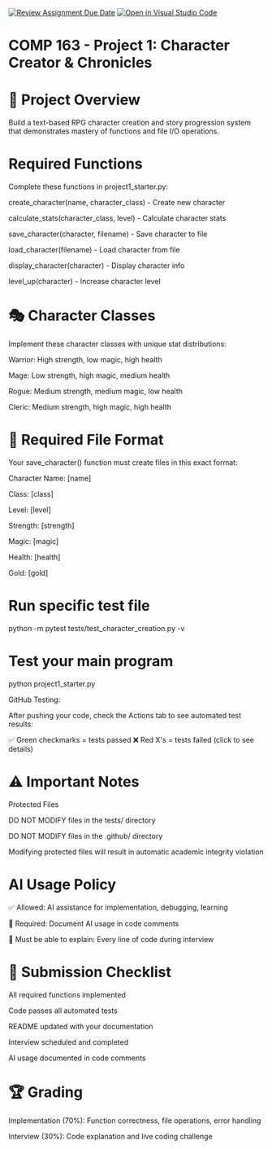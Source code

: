[![Review Assignment Due Date](https://classroom.github.com/assets/deadline-readme-button-22041afd0340ce965d47ae6ef1cefeee28c7c493a6346c4f15d667ab976d596c.svg)](https://classroom.github.com/a/JTXl4WMa)
[![Open in Visual Studio Code](https://classroom.github.com/assets/open-in-vscode-2e0aaae1b6195c2367325f4f02e2d04e9abb55f0b24a779b69b11b9e10269abc.svg)](https://classroom.github.com/online_ide?assignment_repo_id=21298235&assignment_repo_type=AssignmentRepo)
# COMP 163 - Project 1: Character Creator & Chronicles
# 🎯 Project Overview

Build a text-based RPG character creation and story progression system that demonstrates mastery of functions and file I/O operations.

# Required Functions 
Complete these functions in project1_starter.py:

create_character(name, character_class) - Create new character

calculate_stats(character_class, level) - Calculate character stats

save_character(character, filename) - Save character to file

load_character(filename) - Load character from file

display_character(character) - Display character info

level_up(character) - Increase character level

# 🎭 Character Classes
Implement these character classes with unique stat distributions:


Warrior: High strength, low magic, high health

Mage: Low strength, high magic, medium health

Rogue: Medium strength, medium magic, low health

Cleric: Medium strength, high magic, high health

# 📁 Required File Format
Your save_character() function must create files in this exact format:

Character Name: [name]

Class: [class]

Level: [level]

Strength: [strength]

Magic: [magic]

Health: [health]

Gold: [gold]


# Run specific test file
python -m pytest tests/test_character_creation.py -v

# Test your main program
python project1_starter.py

GitHub Testing:

After pushing your code, check the Actions tab to see automated test results:

✅ Green checkmarks = tests passed
❌ Red X's = tests failed (click to see details)

# ⚠️ Important Notes
Protected Files

DO NOT MODIFY files in the tests/ directory

DO NOT MODIFY files in the .github/ directory

Modifying protected files will result in automatic academic integrity violation

# AI Usage Policy

✅ Allowed: AI assistance for implementation, debugging, learning

📝 Required: Document AI usage in code comments

🎯 Must be able to explain: Every line of code during interview

# 📝 Submission Checklist

 All required functions implemented
 
 Code passes all automated tests
 
 README updated with your documentation
 
 Interview scheduled and completed
 
 AI usage documented in code comments

# 🏆 Grading

Implementation (70%): Function correctness, file operations, error handling

Interview (30%): Code explanation and live coding challenge
